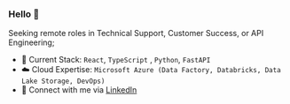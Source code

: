 ### Hello 👋

Seeking remote roles in Technical Support, Customer Success, or API Engineering;<br>

- 🔨 Current Stack: `React`, `TypeScript` , `Python`, `FastAPI`
- ☁️ Cloud Expertise: `Microsoft Azure (Data Factory, Databricks, Data Lake Storage, DevOps)`
- 🌱 Connect with me via [LinkedIn](https://www.linkedin.com/in/guillearria/)
